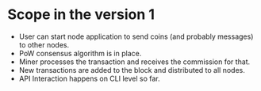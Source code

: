 # Scope in the version 1

- User can start node application to send coins (and probably messages) to
other nodes.
- PoW consensus algorithm is in place.
- Miner processes the transaction and receives the commission for that.
- New transactions are added to the block and distributed to all nodes.
- API Interaction happens on CLI level so far.
